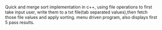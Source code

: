 Quick and merge sort implementation in c++, using file operations to first take input user, write them to a txt file(tab separated values),then fetch those file values and apply sorting. menu driven program, also displays first 5 pass results.